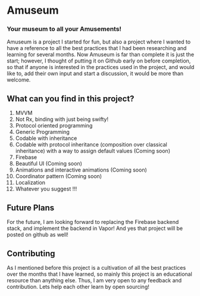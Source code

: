 #  Amuseum

### Your museum to all your Amusements!

Amuseum is a project I started for fun, but also a project where I wanted to have a reference to all the best practices that I had been researching and learning  for several months. 
Now Amuseum is far than complete it is just the start; however, I thought of putting it on Github early on before completion, so that if anyone is interested in the practices used in the project,
and would like to, add their own input and start a discussion, it would be more than welcome.


## What can you find in this project?

1. MVVM
2. Not Rx, binding with just being swifty!
3. Protocol oriented programming
4. Generic Programming
5. Codable with inheritance
6. Codable with protocol inheritance (composition over classical inheritance)  with a way to assign default values (Coming soon)
7. Firebase
8. Beautiful UI (Coming soon)
9. Animations and interactive animations (Coming soon)
10. Coordinator pattern (Coming soon)
11. Localization
12. Whatever you suggest !!!


## Future Plans

For the future, I am looking forward to replacing the Firebase backend stack, and implement the backend in Vapor! And yes that project will be posted on github as well!

## Contributing

As I mentioned before this project is a cultivation of all the best practices over the months that I have learned, so mainly this project is an educational resource than anything else.
Thus, I am very open to any feedback and contribution. Lets help each other learn by open sourcing!


